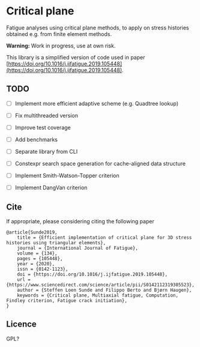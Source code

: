 # Critical plane

Fatigue analyses using critical plane methods, to apply on stress histories obtained e.g. from finite element methods.

**Warning:** Work in progress, use at own risk. 

This library is a simplified version of code used in paper [https://doi.org/10.1016/j.ijfatigue.2019.105448](https://doi.org/10.1016/j.ijfatigue.2019.105448).

## TODO
- [ ] Implement more efficient adaptive scheme (e.g. Quadtree lookup)
- [ ] Fix multithreaded version
- [ ] Improve test coverage
- [ ] Add benchmarks
- [ ] Separate library from CLI
- [ ] Constexpr search space generation for cache-aligned data structure
- [ ] Implement Smith-Watson-Topper criterion 
- [ ] Implement DangVan criterion


## Cite

If appropriate, please considering citing the following paper

    @article{Sunde2019,
        title = {Efficient implementation of critical plane for 3D stress histories using triangular elements},
        journal = {International Journal of Fatigue},
        volume = {134},
        pages = {105448},
        year = {2020},
        issn = {0142-1123},
        doi = {https://doi.org/10.1016/j.ijfatigue.2019.105448},
        url = {https://www.sciencedirect.com/science/article/pii/S0142112319305523},
        author = {Steffen Loen Sunde and Filippo Berto and Bjørn Haugen},
        keywords = {Critical plane, Multiaxial fatigue, Computation, Findley criterion, Fatigue crack initiation},
    }


## Licence

GPL?